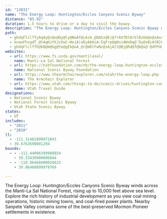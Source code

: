 ```yaml
---
id: "13831"
name: "The Energy Loop: Huntington/Eccles Canyons Scenic Byway"
distance: "85.92"
duration: 1.5 hours to drive or a day to visit the byway.
description: "The Energy Loop: Huntington/Eccles Canyons Scenic Byway winds across the Manti-La Sal National Forest, rising up to 10,000 feet above sea level. Explore the rich history of industrial development as you view coal mining operations, historic mining towns, and coal-fired power plants. Nearby Sanpete Valley contains some of the best-preserved Mormon Pioneer settlements in existence."
path:
  - ghdqFlclfTyAqAy@c@o@Qy@Cy@NoAf@cAzA_@bASz@E|@?rAXfBtArGlBzGb@x@xAxAhBrAX\d@bAPv@BlAKdAqA`HQ`KHzEd@~DlFnNlAfElAjG@zBwAtN?vAZtBPj@n@nAjF~GbCzBxBhArFt@`GvCrAx@hCbGhAdB~BlBfFnIpC|D~D|E|AtAbGzDrBr@tBXtAl@tDrC`F~FrBlBnCxAtJjEfIfF|GzCTXdBlDdEzHtJdNn@nBn@xAh@jBt@|DFnCCbFt@xFBfAS`ECjCf@`E?jA_@lBB~@dBtFt@jDXdEBlBO~CYnBO^s@f@sBHOLQl@@j@rAfEh@zBVjBFxEc@fHQrGg@tDsC~JKn@Iv@StOOz@q@hBKh@Bj@Rp@nArB^xAXlBExBc@lDEnB@pAfBtP?lBiBbPElACpAR`D~@dIr@`Ct@vAb@l@|DfDxArBxB`ErElEh@vArCfL|@bEZrBvDb`@XrArHhSzHpMhA~Ax@~@|UtTn@`Ad@jA^pBRrCCd~@FpHD`@
  - knaoFhxgdT_@tAqKzYkJzXwC~HejA|eDyAbHiA~IqFrp@qKniAWxDq@`Dy@vBiAtB}FtGmSnTcB|CeAlCm@zB}@rEOlCGjDCjPFt`@K|De@vBk@fBu@rAwCrBmCp@}CFmBXyCxAyArAsBjDu@tCc@~BU~Ce@hPc@tGc@~CmAdDsAbCqB~B}BlB}BxA}GrFyAbAiBhB}AbC}C`HiDzImDrH_HhHmP|OgRfQeCxC_B~BgBrD_CnGs@rCi@~CiH~\s@zDsBjGaHjL}DpKcEbN}@hFyArSu@tH}@nFyDzRcEnRsAjDu@`AcCjBsCt@gCA}IkCmB_@iCGwCd@oB`AsBxAsB~CcAnCe@pCyAfL_@zBsBrDwAlAeAd@u@P}AFcBSeR_JsAUmAG_ENgDpAoAx@cC`DeAdCq@nBmAdFa@fIg@rCq@pBiAtBkHdH}B`BaEzAkVA{A^aBfBo@rAgA~CeBfIi@xAi@~@_BlA_Ad@w@XiBRwL`@iUd@{DdC_DxCsAz@gIlCmCnAip@fVoAv@yEdFsDfCyOnEuKpFcGhDqGpCoLbH_Cj@qAJaEMwC_@iGRwBf@oBr@mDbC}CtDgG|NaFxJ{@lAwH~E_GtFgP`N}Bp@sAEiCLoA^gBdB_CzDy@z@cChAcAFyWkBiA?{D~AyCv@}U?cEy@}G_C}Ca@{AIaBHeANgDJ_AUeGkCiAKyGRqSjBkAr@sAvAiAzA}ArAk@RyBPs@MoBqAwDgFyBeCoC{A{Bq@eC_@_BLgCv@aBV{A@qNq@aFc@uJwAqFg@}HkAeAYmAq@_FaDeBa@u@IiCDaNfCsBGcAQkHoC{@CaIdB}GRwBp@aAd@iA~@uBfAuA?}E_A_CDmO~EmBTkC?cBLs@Ps@d@eAzAYhBy@tIy@`C_A~@uAXuFKsCj@y@^mBfBiEfHuBpC}@t@cCpA}CfAiCb@sB~@sAlBiBnF_@f@iA~@_K|AaAZcAh@c@`@oDzFa@\kGtCuFrBe@^}@lAoAjDy@~AiAz@y@^sJbCaBh@gH|AkKbDqBH{BRs@d@{AlBYt@cBxBy@h@s@^uIrAmBl@mAx@i@`A[dAaApA}GlFmBnDsApBkAr@i@PoBFmC_@aD?iFp@mEfAsBpA{GtG}CxAeGlBaAl@aAv@aBlByCbGi@hByDrEWn@W|AClA_@nCYt@}@rAoAz@e@LmDReKg@eC?s@JkA`AuApB{@l@}DjAmA~@uB|FmBpB[d@Wt@{@xHoAdFw@`EcCbPe@lAy@lBsCpD{@x@wCzAgBr@oA|@aGrFo@lAk@dFc@hBmDvG{@fDa@nEuAxGmCzGB`BTp@n@dAlBtBrErGfIfI|BrBnA`Bh@tBJ`AC~DWbFVpDzAzFxBlEx@l@lA\jAFvA_@dQ{GnAQbA?r@L`Ab@jXvLfHbC|@`A`ArBZ~A@rAIdEOfDb@xDObBYvA}AtBkJlIyCjDu@pAq@nB_CjF_AnDFxAV`B|AhBnA`@hAQxAe@bA}AbCwAt@BnAr@l@x@hBrDhEnF\xAHrAClBiAzFEv@@|OWjC}BtJYxB_@`HC`HU~Bu@xBcAxAaLxI_HhIoGrGsQhLwE`IcC`CyD~CoAdBkCdFoBrBmEzAwF~BoHnF{CjBqIrDoFzCyAbA{BrBmKxO}CpDw@l@{AdAsBx@iBf@wg@dDeAP}A^iAl@iAz@iBdCi@jAU~@cBtJ[zAgCdIc@hCIjBBhMyAxMElDHfBJfAx@pDbAdC|\pn@t@fCRvAF~@?r@WfC_AfCi@|@cD`DwAfBa@v@wBbHu@~AmCjBiFrBaCdBu@nAmDxEiAdAaH`FcDxCo@~@e@jBSxBGlB@zCSfCcAxCoA~Ao@d@_Bf@sGh@aAXiBnAqN`MwHxB{IfEyAjA}@rAq@tAeBxEm@jAqClCkAf@aFj@sR\cNzByBFoBAeC_@aA]qJiFoEeAeDSeD?sEr@mD~@gCxAoDtAsBVcBDmEa@mB}@_EmCwCeBcDeAyAGaFDgLrCcDFaBMaASkKsE_NgHyDgC}BeCcBgCuAkCcBaFy@gDsAuL]gBuAkEcDgEuGsDeCsBcCsC
  - ghdqFlclfTh@kB@m@Gg@Ye@gEk@uA_@r@mDlFwNz@sAjA]t@Bj@Rd@f@b@x@`@dFPdAXh@z@p@n@Dl@Kd@Y|@eAvk@it@hBmAbBs@~Cy@hSmAdJq@jASvB_AxBwAvCoDbBkCbAuBt@}Bh@uE?e@]uCe@eCEeBNyCd@uBbBgE|BmCrHyGfE_H|@mBd@gB^sC?aDcAu[HgFJyBb@gF^mCl@uCxA_FhE{Kx@yDXuDDuQLaDrFks@EiDUsB[sAeEyIGe@B{@Lq@tFoLlAaDNwABaHJsAl@aCnBsEvA}BdAaA`B_AlLuC^w@f@aBr@eFHgCk@{IEmCF{JWqAe@u@[QgNMcA`@mEfE_CpAiA`@{B\{@@mGQmATyCfAyAXm@?kCY}A@u@TwB`A}Cr@_MFoD^mEdAyDlAoK|Ay@XaEfCqA^kEj@sE`C_B@iEoAmB]uAAkCDcDRsCKyCDgH`AsBMsCk@kDa@kVsBoJeAyA?cCXe@^g@p@iArCy@j@oFfGs@tAyA~Do@r@oAZ_AGs@q@y@yAs@i@cAWuBSs@s@Yk@Ke@JuB^cAh@o@b@On@A`EZnAi@xBkCtB_Df@gB?{GTeBjAaEv@kB^eBf@uDFaFEyOImCe@aDy@mDAmA`@{Af@k@f@QlAXpFzC~@Zt@Kh@i@TiB_BaHEcBZmGUoHEsKJuA\kB^a@rCgB^q@Dc@B}AcAeF_@qCi@sPYuAyAoBqCyEiAy@eImDg@_AS{@\_EXmA`@_@f@C\VzCrHl@h@j@b@b@D~Bq@h@Bn@R|@~@fEnFh@j@n@`@t@Mb@m@?c@Y{B@Sl@_CHm@Ak@]e@}FuAcCiAsA{AiA_CoBoHwBmL{AsCkBsBmAkBw@yAa@sAc@oEFuGOkCoAsF?aD`@{MpA{Jp@}CvCaHhAoB^yABeAS{DBeBFaBl@sDBmBq@yGAeATaGb@_E?eEI{B^aHKuFOwCc@yCOmCTiFA}@m@sEYcDeBoMy@eRo@aFmCeQ_A_EgEgNe@mCCmADwA`CwMPkCEuAi@wBu@gA_@YaEyAsB]oBGmADgLrBuFp@{DfAgIzD{T|FcJnBmCv@sCxAiD`CsAlAaGrGaC~AwLnEiCj@oBVsdA@i@GqYaJiKwDmB_Am@O}BQkAF}Ab@iDCeAMSy@DgHEgDMW{@KyAH}AQo@YsAgAmEkGyB{BmDmB{JyCw}@{NmZyA{Fs@{DwAe[qM}C}AiEcCqHkF}RiMaW_LkAYwUcDqIeCoM{BeDeAaCqAyUuQiDcB}DqAgB_@uDYoOSqAOeB{@sAyAo@_CSuAEiBD{Af@{GdAaU|@wXJaBp@aDCe@qFqAe@DSLQpAm@nLOpECtFO~BYzBw@fDk@hBk@tA_@l@_Ax@sD|Aa@`@o@lAu@lHo@~BmArBkA|@cA\{AJkQu@sCEoAFyCp@uRfIkCr@cDd@iBLkWj@yU^{L`@yQ\i\KaDSmDe@e@@sA^aFrEcAj@wKzDmG|AqHhFiBp@sAIYI_AoAk@wBc@}ByAgFgFqNcDqGsBoC}D_EyCeBqEoBsFiAq_AgH}SyAsEa@aEs@sIkCu]sJwFmByAu@}BgCwE}GkA}B}@_Cs@sDUcCEaBRsFj@uDh@yBhA{CvE_KvIoSfGiNhBiGn@eEjLawAbAiP?aRVgZyAmu@QiF_Bc\IgNc@}JOqHOkWEoAeAkJSoC_@mL[uD]}Bo@yBsHiSm@sCY}CAkEz@edAC_BOiCSkBWaBgD{Ly@oC
websites:
  - url: https://www.fs.usda.gov/mantilasal/
    name: Manti-La Sal National Forest
  - url: https://nsbfoundation.com/nb/the-energy-loop-huntington-eccles-canyons-scenic-byway/
    name: National Scenic Byway Foundation
  - url: https://www.thearmchairexplorer.com/utah/the-energy-loop.php
    name: The Armchair Explorer
  - url: https://www.utah.com/things-to-do/scenic-drives/huntington-canyon-scenic-drive/
    name: Utah Travel Guide
designations:
  - National Scenic Byway
  - National Forest Scenic Byway
  - Utah State Scenic Byway
states:
  - UT
includes:
  - "2011"
  - "2010"
ll:
  - -111.31462899972843
  - 39.6763690001294
bounds:
  - - -111.44096399988854
    - 39.33430900006044
  - - -110.96468400026623
    - 39.86468899979769

---
```


The Energy Loop: Huntington/Eccles Canyons Scenic Byway winds across the Manti-La Sal National Forest, rising up to 10,000 feet above sea level. Explore the rich history of industrial development as you view coal mining operations, historic mining towns, and coal-fired power plants. Nearby Sanpete Valley contains some of the best-preserved Mormon Pioneer settlements in existence.
